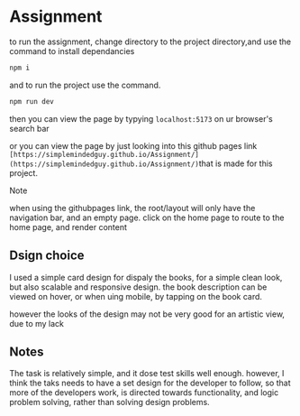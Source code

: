 # Assignment 

to run the assignment, change directory to the project directory,and use the command to install dependancies

```bash
npm i
```

and to run the project use the command.

```bash
npm run dev
```


then you can view the page by typying  `localhost:5173` on ur browser's search bar

or you can view the page by just looking into this github pages link `[https://simplemindedguy.github.io/Assignment/](https://simplemindedguy.github.io/Assignment/)`that is made for this project.

>[!note]
>when using the githubpages link, the root/layout will only have the navigation bar, and an empty page. 
>click on the home page to route to the home page, and render content


## Dsign choice
I used a simple card design for dispaly the books, for a simple clean look, but also scalable and responsive design. 
the book description can be viewed on hover, or when uing mobile, by tapping on the book card. 

however the looks of the design may not be very good for an artistic view, due to my lack 

## Notes 
The task is relatively simple, and it dose test skills well enough. 
however, I think the taks needs to have a set design for the developer to follow, so that more of the developers work, is directed towards functionality, and logic problem solving, rather than solving design problems. 
